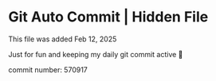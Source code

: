 # Git Auto Commit | Hidden File

This file was added Feb 12, 2025

Just for fun and keeping my daily git commit active 🤪

commit number: 570917
